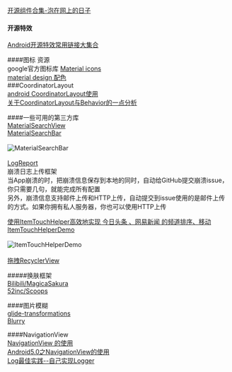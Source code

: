 [开源组件合集-泡在网上的日子](http://www.jcodecraeer.com/plus/list.php?tid=31&TotalResult=1170&PageNo=1)
#### 开源特效  
[Android开源特效常用链接大集合](http://blog.csdn.net/Jiang_Rong_Tao/article/details/51436991)  

####图标 资源  
google官方图标库 [Material icons](https://design.google.com/icons/)  
[material design 配色](https://www.materialpalette.com/cyan/teal)  
###CoordinatorLayout  
[android CoordinatorLayout使用](http://blog.csdn.net/xyz_lmn/article/details/48055919)  
[关于CoordinatorLayout与Behavior的一点分析](http://www.jianshu.com/p/a506ee4afecb)  


####一些可用的第三方库    
[MaterialSearchView](https://github.com/Mauker1/MaterialSearchView)  
[MaterialSearchBar](https://github.com/mancj/MaterialSearchBar)  
&ensp;  
![MaterialSearchBar](https://github.com/mancj/MaterialSearchBar/blob/master/art/preview.gif)  
&ensp;  
[LogReport](https://github.com/mancj/MaterialSearchBar)  
崩溃日志上传框架  
当App崩溃的时，把崩溃信息保存到本地的同时，自动给GitHub提交崩溃issue，你只需要几句，就能完成所有配置  
另外，崩溃信息支持邮件上传和HTTP上传，自动提交到issue使用的是邮件上传的方式。如果你拥有私人服务器，你也可以使用HTTP上传  

[使用ItemTouchHelper高效地实现 今日头条 、网易新闻 的频道排序、移动](http://www.jianshu.com/p/d30fd8da4eac)  [ItemTouchHelperDemo](https://github.com/YoKeyword/ItemTouchHelperDemo)  
&ensp;  
![ItemTouchHelperDemo](https://camo.githubusercontent.com/ffdf764e108d0e9dcd9d24da20f71d8ff0957b75/687474703a2f2f75706c6f61642d696d616765732e6a69616e7368752e696f2f75706c6f61645f696d616765732f3933373835312d326466353066663938333364643338362e6769663f696d6167654d6f6772322f6175746f2d6f7269656e742f7374726970)  
&ensp;  
[拖拽RecyclerView](https://github.com/hehonghui/android-tech-frontier/blob/master/issue-18/%E6%8B%96%E6%8B%BDRecyclerView.md)  

#####换肤框架  
[Bilibili/MagicaSakura](https://github.com/Bilibili/MagicaSakura)  
[52inc/Scoops](https://github.com/52inc/Scoops)  

####图片模糊  
[glide-transformations](https://github.com/wasabeef/glide-transformations)  
[Blurry](https://github.com/wasabeef/Blurry)  

####NavigationView  
[NavigationView 的使用](http://jaeger.itscoder.com/android/2016/02/16/use-navigation-view-detail.html)  
[Android5.0之NavigationView的使用](http://blog.csdn.net/u012702547/article/details/51253222)  
[Log最佳实践--自己实现Logger](https://www.zybuluo.com/shark0017/note/163330)  
